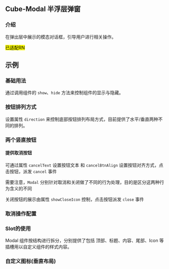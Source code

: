 ## Cube-Modal 半浮层弹窗

<card>

### 介绍

在弹出层中展示的模态对话框，引导用户进行相关操作。


<mark>已适配RN</mark>

</card>


## 示例

<card>

### 基础用法

通过调用组件的 `show`、`hide` 方法来控制组件的显示与隐藏。

<!-- @example: modal-one-btn  -->

</card>

<card>

### 按钮排列方式

设置属性 `direction` 来控制底部按钮排列布局方式，目前提供了水平/垂直两种不同的排列。

<!-- @example: modal-two-horizontal-btn -> template -->

</card>

<!-- @theme: driver -> start -->

<card>

### 两个竖直按钮

<!-- @example: modal-tow-vertical-btn -> template -->

</card>

<!-- @theme: driver -> end -->

<!-- @theme: driver -> start -->

<card>

#### 提供取消按钮

可通过属性 `cancelText` 设置按钮文本 和 `cancelBtnAlign` 设置按钮对齐方式，点击按钮，派发 `cancel` 事件

需要注意，`Modal` 分别针对取消和关闭做了不同的行为处理，目的是区分这两种行为含义的不同

关闭按钮的展示由属性 `showCloseIcon` 控制，点击按钮派发 `close` 事件

</card>

<card>

### 取消操作配置

<!-- @example: modal-with-cancel -> template -->

</card>

<!-- @theme: driver -> end -->

<card>

### Slot的使用

Modal 组件按结构进行拆分，分别提供了包括 顶部、标题、内容、尾部、Icon 等插槽用以自定义组件的样式内容。

<!-- @example: modal-header-slot -->

</card>

<!-- @theme: driver -> start -->

<card>

### 自定义图标(垂直布局)

<!-- @example: modal-with-vertical-icon -> template -->

</card>

<!-- @theme: driver -> end -->
